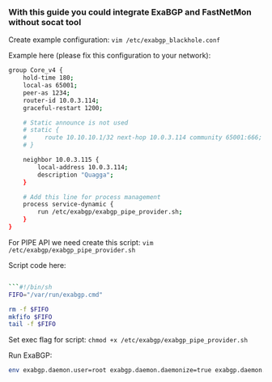 ### With this guide you could integrate ExaBGP and FastNetMon without socat tool

Create example configuration: ```vim /etc/exabgp_blackhole.conf```

Example here (please fix this configuration to your network):
```bash
group Core_v4 {
    hold-time 180;
    local-as 65001;
    peer-as 1234;
    router-id 10.0.3.114;
    graceful-restart 1200;

    # Static announce is not used
    # static {
    #     route 10.10.10.1/32 next-hop 10.0.3.114 community 65001:666;
    # }

    neighbor 10.0.3.115 {
        local-address 10.0.3.114;
        description "Quagga";
    }

    # Add this line for process management
    process service-dynamic {
        run /etc/exabgp/exabgp_pipe_provider.sh;
    }
}
```

For PIPE API we need create this script: ```vim /etc/exabgp/exabgp_pipe_provider.sh```

Script code here:
```bash

```#!/bin/sh
FIFO="/var/run/exabgp.cmd"

rm -f $FIFO
mkfifo $FIFO
tail -f $FIFO
```

Set exec flag for script: ```chmod +x /etc/exabgp/exabgp_pipe_provider.sh```

Run ExaBGP:
```bash
env exabgp.daemon.user=root exabgp.daemon.daemonize=true exabgp.daemon.pid=/var/run/exabgp.pid exabgp.log.destination=/var/log/exabgp.log exabgp /etc/exabgp_blackhole.conf
```
